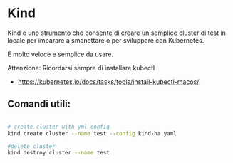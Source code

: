 # Kind

Kind è uno strumento che consente di creare un semplice cluster di test in locale per imparare a smanettare o per sviluppare con Kubernetes.

È molto veloce e semplice da usare.

Attenzione: Ricordarsi sempre di installare kubectl
- https://kubernetes.io/docs/tasks/tools/install-kubectl-macos/


## Comandi utili:
```bash

# create cluster with yml config
kind create cluster --name test --config kind-ha.yaml

#delete cluster 
kind destroy cluster --name test



```
